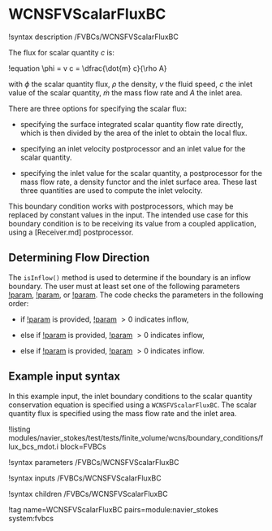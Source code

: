 # WCNSFVScalarFluxBC

!syntax description /FVBCs/WCNSFVScalarFluxBC

The flux for scalar quantity $c$ is:

!equation
\phi = v c = \dfrac{\dot{m} c}{\rho A}

with $\phi$ the scalar quantity flux, $\rho$ the density, $v$ the fluid speed,
$c$ the inlet value of the scalar quantity, $\dot{m}$ the mass flow rate and $A$ the inlet area.

There are three options for specifying the scalar flux:

- specifying the surface integrated scalar quantity flow rate directly, which is then divided
  by the area of the inlet to obtain the local flux.

- specifying an inlet velocity postprocessor and an inlet value for the scalar quantity.

- specifying the inlet value for the scalar quantity, a postprocessor for the mass flow rate,
  a density functor and the inlet surface area. These last three quantities are used to compute
  the inlet velocity.


This boundary condition works with postprocessors, which may be replaced by constant
values in the input. The intended use case for this boundary condition is to be receiving its value from
a coupled application, using a [Receiver.md] postprocessor.

## Determining Flow Direction

The `isInflow()` method is used to determine if the boundary is an inflow boundary.
The user must at least set one of the following parameters [!param](/FVBCs/WCNSFVScalarFluxBC/scalar_flux_pp), [!param](/FVBCs/WCNSFVScalarFluxBC/mdot_pp), or [!param](/FVBCs/WCNSFVScalarFluxBC/velocity_pp). The code checks the parameters in the following order:


  -  if [!param](/FVBCs/WCNSFVScalarFluxBC/mdot_pp) is provided, [!param](/FVBCs/WCNSFVScalarFluxBC/mdot_pp) $>0$ indicates inflow,

  -  else if [!param](/FVBCs/WCNSFVScalarFluxBC/velocity_pp) is provided, [!param](/FVBCs/WCNSFVScalarFluxBC/velocity_pp) $>0$ indicates inflow,

  -  else if [!param](/FVBCs/WCNSFVScalarFluxBC/scalar_flux_pp) is provided, [!param](/FVBCs/WCNSFVScalarFluxBC/scalar_flux_pp) $>0$ indicates inflow.

## Example input syntax

In this example input, the inlet boundary conditions to the scalar quantity conservation equation is
specified using a `WCNSFVScalarFluxBC`. The scalar quantity flux is specified using the mass flow rate
and the inlet area.

!listing modules/navier_stokes/test/tests/finite_volume/wcns/boundary_conditions/flux_bcs_mdot.i block=FVBCs

!syntax parameters /FVBCs/WCNSFVScalarFluxBC

!syntax inputs /FVBCs/WCNSFVScalarFluxBC

!syntax children /FVBCs/WCNSFVScalarFluxBC

!tag name=WCNSFVScalarFluxBC pairs=module:navier_stokes system:fvbcs

